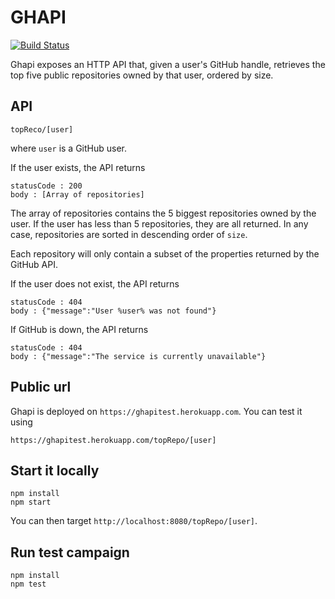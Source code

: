 # GHAPI

[![Build Status](https://travis-ci.org/flongo/ghapi.svg?branch=master)](https://travis-ci.org/flongo/ghapi)

Ghapi exposes an HTTP API that, given a user's GitHub handle, retrieves the top five public repositories owned by that user, ordered by size.

## API

```
topReco/[user]
```
where `user` is a GitHub user.

If the user exists, the API returns
```
statusCode : 200
body : [Array of repositories]
```

The array of repositories contains the 5 biggest repositories owned by the user. If the user has less than 5 repositories, they are all returned. In any case, repositories are sorted in descending order of `size`.

Each repository will only contain a subset of the properties returned by the GitHub API. 

If the user does not exist, the API returns
```
statusCode : 404
body : {"message":"User %user% was not found"}
```

If GitHub is down, the API returns
```
statusCode : 404
body : {"message":"The service is currently unavailable"}
```


## Public url

Ghapi is deployed on `https://ghapitest.herokuapp.com`. You can test it using
```
https://ghapitest.herokuapp.com/topRepo/[user]
```

## Start it locally

```
npm install
npm start
```

You can then target `http://localhost:8080/topRepo/[user]`.

## Run test campaign

```
npm install
npm test
```
